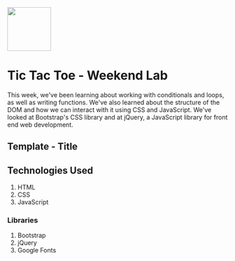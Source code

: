 <img src="https://cloud.githubusercontent.com/assets/7833470/10423298/ea833a68-7079-11e5-84f8-0a925ab96893.png" width="100">

# Tic Tac Toe - Weekend Lab

This week, we've been learning about working with conditionals and loops, as well as writing functions. We've also learned about the structure of the DOM and how we can interact with it using CSS and JavaScript. We've looked at Bootstrap's CSS library and at jQuery, a JavaScript library for front end web development.


## Template - Title

## Technologies Used
1. HTML
2. CSS
3. JavaScript

### Libraries
1. Bootstrap
2. jQuery
3. Google Fonts
